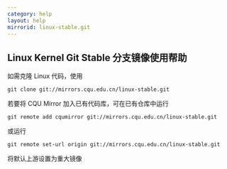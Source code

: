 ```yaml
---
category: help
layout: help
mirrorid: linux-stable.git
---
```


## Linux Kernel Git Stable 分支镜像使用帮助

如需克隆 Linux 代码，使用

```
git clone git://mirrors.cqu.edu.cn/linux-stable.git
```

若要将 CQU Mirror 加入已有代码库，可在已有仓库中运行

```
git remote add cqumirror git://mirrors.cqu.edu.cn/linux-stable.git
```

或运行

```
git remote set-url origin git://mirrors.cqu.edu.cn/linux-stable.git
```

将默认上游设置为重大镜像

